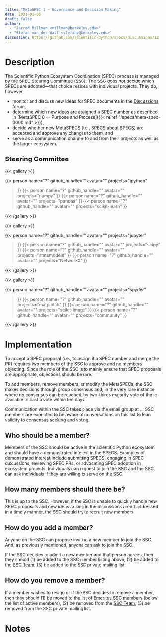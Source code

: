 ```yaml
---
title: "MetaSPEC 1 — Governance and Decision Making"
date: 2021-01-06
draft: false
author:
  - "Jarrod Millman <millman@berkeley.edu>"
  - "Stéfan van der Walt <stefanv@berkeley.edu>"
discussion: https://github.com/scientific-python/specs/discussions/12
---
```


# Description

The Scientific Python Ecosystem Coordination (SPEC) process is managed by
the SPEC Steering Committee (SSC).
The SSC does not decide which SPECs are adopted—that choice resides with
individual projects.
They do, however, 
- monitor and discuss new ideas for SPEC documents in the
  [Discussions](https://github.com/scientific-python/specs/discussions/categories/ideas)
  forum,
- determine which new ideas are assigned a SPEC number as described in
  [MetaSPEC 0 — Purpose and Process]({{< relref "/specs/meta-spec-0000.md" >}}),
- decide whether new MetaSPECS (i.e., SPECS about SPECS)
  are accepted and approve any changes to them, and
- serve as a communication channel to and from their projects as well
  as the larger ecosystem.

## Steering Committee

{{< gallery >}}

{{< person
      name="?"
      github_handle=""
      avatar=""
      projects="ipython"
>}}
{{< person
      name="?"
      github_handle=""
      avatar=""
      projects="numpy"
>}}
{{< person
      name="?"
      github_handle=""
      avatar=""
      projects="pandas"
>}}
{{< person
      name="?"
      github_handle=""
      avatar=""
      projects="scikit-learn"
>}}

{{< /gallery >}}

{{< gallery >}}

{{< person
      name="?"
      github_handle=""
      avatar=""
      projects="jupyter"
>}}
{{< person
      name="?"
      github_handle=""
      avatar=""
      projects="scipy"
>}}
{{< person
      name="?"
      github_handle=""
      avatar=""
      projects="statsmodels"
>}}
{{< person
      name="?"
      github_handle=""
      avatar=""
      projects="NetworkX"
>}}

{{< /gallery >}}

{{< gallery >}}

{{< person
      name="?"
      github_handle=""
      avatar=""
      projects="spyder"
>}}
{{< person
      name="?"
      github_handle=""
      avatar=""
      projects="matplotlib"
>}}
{{< person
      name="?"
      github_handle=""
      avatar=""
      projects="scikit-image"
>}}
{{< person
      name="?"
      github_handle=""
      avatar=""
      projects="community"
>}}

{{< /gallery >}}

# Implementation

To accept a SPEC proposal (i.e., to assign it a SPEC number and merge the PR)
requires two members of the SSC to approve and no members objecting.
Since the role of the SSC is to mainly ensure that SPEC proposals are
appropriate, objections should be rare.

To add members, remove members, or modify the MetaSPECs, the SSC
makes decisions through group consensus and, in the very rare instance
where no consensus can be reached, by two-thirds majority vote of those
available to cast a vote within ten days.

Communication within the SSC takes place via the email group at ...  SSC
members are expected to be aware of conversations on this list to lean validity
to consensus seeking and voting.

## Who should be a member?

Members of the SSC should be active in the scientific Python ecosystem and
should have a demonstrated interest in the SPECS.
Examples of demonstrated interest include submitting SPECS, engaging in SPEC
discussions, reviewing SPEC PRs, or advocating SPEC adoption in ecosystem
projects.
Individuals can request to join the SSC and the SSC can ask individuals
if they are willing to serve on the SSC.

## How many members should there be?

This is up to the SSC.
However, if the SSC is unable to quickly handle new SPEC proposals and new ideas arising
in the discussions aren't addressed in a timely manner, the SSC should try to
recruit new members.

## How do you add a member?

Anyone on the SSC can propose inviting a new member to join the SSC.
And, as previously mentioned, anyone can ask to join the SSC.

If the SSC decides to admit a new member and that person agrees, then they
should
(1) be added to the SSC member listing above,
(2) be added to the [SSC
Team](https://github.com/orgs/scientific-python/teams/spec-steering-committee/members),
(3) be added to the SSC private mailing list.

## How do you remove a member?

If a member wishes to resign or if the SSC decides to remove a member, then
they should
(1) be moved to the list of Emeritus SSC members (below the list of active members),
(2) be removed from the [SSC
Team](https://github.com/orgs/scientific-python/teams/spec-steering-committee/members),
(3) be removed from the SSC private mailing list.

# Notes
